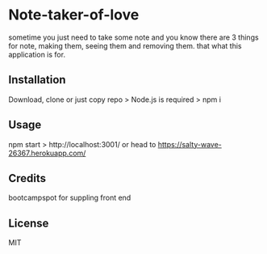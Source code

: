 # Note-taker-of-love

sometime you just need to take some note and you know there are 3 things for note, making them, seeing them and removing them. that what this application is for.

## Installation

Download, clone or just copy repo > Node.js is required > npm i

## Usage
npm start > http://localhost:3001/
or head to https://salty-wave-26367.herokuapp.com/

## Credits
bootcampspot for suppling front end

## License
MIT
